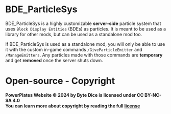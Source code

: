 # BDE_ParticleSys

BDE_ParticleSys is a highly customizable **server-side** particle system that uses `Block Display Entities` (BDEs) as particles. It is meant to be used as a library for other mods, but can be used as a standalone mod too.

<!-- change GiveParticleEmitter to GiveEmitterTool -->
If BDE_ParticleSys is used as a standalone mod, you will only be able to use it with the custom in-game commands `/GiveParticleEmitter` and `/ManageEmitters`. Any particles made with those commands are **temporary** and get **removed** once the server shuts down.

# Open-source - Copyright

**PowerPlates Website © 2024 by Byte Dice is licensed under CC BY-NC-SA 4.0**\
**You can learn more about copyright by reading the full [license](/LICENSE)**
